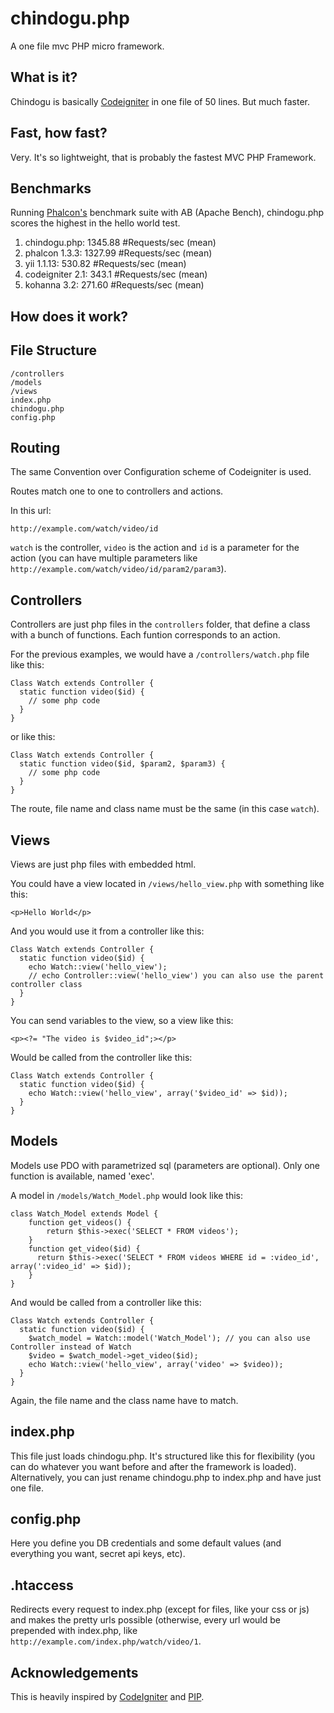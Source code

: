 chindogu.php
============

A one file mvc PHP micro framework.

What is it?
-----------

Chindogu is basically [Codeigniter](https://github.com/EllisLab/CodeIgniter) in one file of 50 lines. But much faster.

Fast, how fast?
-----------

Very. It's so lightweight, that is probably the fastest MVC PHP Framework.

## Benchmarks

Running [Phalcon's](https://github.com/phalcon/framework-bench) benchmark suite with AB (Apache Bench), chindogu.php scores the highest in the hello world test.

1. chindogu.php: 1345.88 #Requests/sec (mean)
2. phalcon 1.3.3: 1327.99 #Requests/sec (mean)
3. yii 1.1.13: 530.82 #Requests/sec (mean)
4. codeigniter 2.1: 343.1 #Requests/sec (mean)
5. kohanna 3.2: 271.60 #Requests/sec (mean)

How does it work?
-----------

## File Structure

    /controllers
    /models
    /views
    index.php
    chindogu.php
    config.php

## Routing

The same Convention over Configuration scheme of Codeigniter is used.

Routes match one to one to controllers and actions.

In this url:

    http://example.com/watch/video/id

`watch` is the controller, `video` is the action and `id` is a parameter for the action (you can have multiple parameters like `http://example.com/watch/video/id/param2/param3`).

## Controllers

Controllers are just php files in the `controllers` folder, that define a class with a bunch of functions. Each funtion corresponds to an action.

For the previous examples, we would have a `/controllers/watch.php` file like this:

    Class Watch extends Controller {
      static function video($id) {
        // some php code
      }
    }

or like this:

    Class Watch extends Controller {
      static function video($id, $param2, $param3) {
        // some php code
      }
    }

The route, file name and class name must be the same (in this case `watch`).

## Views

Views are just php files with embedded html.

You could have a view located in `/views/hello_view.php` with something like this:

    <p>Hello World</p>

And you would use it from a controller like this:

    Class Watch extends Controller {
      static function video($id) {
        echo Watch::view('hello_view');
        // echo Controller::view('hello_view') you can also use the parent controller class
      }
    }

You can send variables to the view, so a view like this:

    <p><?= "The video is $video_id";></p>

Would be called from the controller like this:

    Class Watch extends Controller {
      static function video($id) {
        echo Watch::view('hello_view', array('$video_id' => $id));
      }
    }

## Models

Models use PDO with parametrized sql (parameters are optional). Only one function is available, named 'exec'.

A model in `/models/Watch_Model.php` would look like this:

    class Watch_Model extends Model {
    	function get_videos() {
    		return $this->exec('SELECT * FROM videos');
    	}
    	function get_video($id) {
    	  return $this->exec('SELECT * FROM videos WHERE id = :video_id', array(':video_id' => $id));
    	}
    }

And would be called from a controller like this:

    Class Watch extends Controller {
      static function video($id) {
        $watch_model = Watch::model('Watch_Model'); // you can also use Controller instead of Watch
        $video = $watch_model->get_video($id);
        echo Watch::view('hello_view', array('video' => $video));
      }
    }

Again, the file name and the class name have to match.

## index.php

This file just loads chindogu.php. It's structured like this for flexibility (you can do whatever you want before and after the framework is loaded). Alternatively, you can just rename chindogu.php to index.php and have just one file.

## config.php

Here you define you DB credentials and some default values (and everything you want, secret api keys, etc).

## .htaccess

Redirects every request to index.php (except for files, like your css or js) and makes the pretty urls possible (otherwise, every url would be prepended with index.php, like `http://example.com/index.php/watch/video/1`.

Acknowledgements
----------------

This is heavily inspired by [CodeIgniter](https://github.com/bcit-ci/CodeIgniter) and [PIP](https://github.com/gilbitron/PIP).
